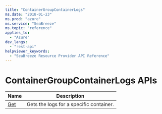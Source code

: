 ```yaml
---
title: "ContainerGroupContainerLogs"
ms.date: "2018-01-23"
ms.prod: "azure"
ms.service: "SeaBreeze"
ms.topic: "reference"
applies_to: 
  - "Azure"
dev_langs: 
  - "rest-api"
helpviewer_keywords: 
  - "SeaBreeze Resource Provider API Reference"
---
```

# ContainerGroupContainerLogs APIs

| Name | Description |
| --- | --- |
| [Get](seabreeze-api-containergroupscontainerlogs_get.md) | Gets the logs for a specific container.<br/> |

